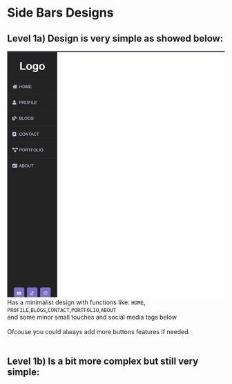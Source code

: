 # Side Bars Designs

## Level 1a) Design is very simple as showed below:
![Demo Design](/lvl1a.png "a title")
<br>
Has a minimalist design with functions like:
`HOME`, `PROFILE`,`BLOGS`,`CONTACT`,`PORTFOLIO`,`ABOUT`
<br>
and some minor small touches and social media tags below
<br><br>
Ofcouse you could always add more buttons features if needed.
<br><br>
## Level 1b) Is a bit more complex but still very simple:

